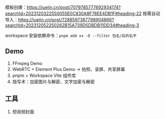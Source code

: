 模板创建：https://juejin.cn/post/7079785777692934174?searchId=2023120322550055E0C830A8F78EE4DB1F#heading-22
按需自动导入：https://juejin.cn/post/7288597387798904866?searchId=202312052250262B15A739D5DBDB11DD34#heading-3

workspace 安装依赖命令：`pnpm add xx -D --filter 包名/后的名字`

## Demo

1. FFmpeg Demo
2. WebRTC + Element Plus Demo -> 拍照、录屏、共享屏幕
3. pnpm + Workspace Vite 组件库
4. 隐写术：加密图片与解密、文字加密与解密

## 工具

1. 短视频封面
